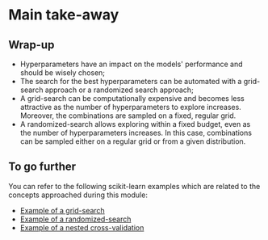 # Main take-away

## Wrap-up

<!-- Quick wrap-up for the module -->

- Hyperparameters have an impact on the models' performance and should be
  wisely chosen;
- The search for the best hyperparameters can be automated with a grid-search
  approach or a randomized search approach;
- A grid-search can be computationally expensive and becomes less attractive as
  the number of hyperparameters to explore increases. Moreover, the combinations
  are sampled on a fixed, regular grid.
- A randomized-search allows exploring within a fixed budget, even as the number
  of hyperparameters increases. In this case, combinations can be sampled either
  on a regular grid or from a given distribution.

## To go further

<!-- Some extra links of content to go further -->

You can refer to the following scikit-learn examples which are related to
the concepts approached during this module:

- [Example of a grid-search](https://scikit-learn.org/stable/auto_examples/model_selection/plot_grid_search_digits.html#sphx-glr-auto-examples-model-selection-plot-grid-search-digits-py)
- [Example of a randomized-search](https://scikit-learn.org/stable/auto_examples/model_selection/plot_randomized_search.html#sphx-glr-auto-examples-model-selection-plot-randomized-search-py)
- [Example of a nested cross-validation](https://scikit-learn.org/stable/auto_examples/model_selection/plot_nested_cross_validation_iris.html#sphx-glr-auto-examples-model-selection-plot-nested-cross-validation-iris-py)
